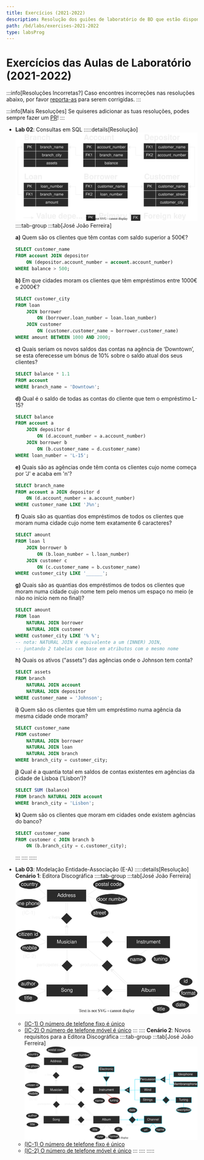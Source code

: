 ```yaml
---
title: Exercícios (2021-2022)
description: Resolução dos guiões de laboratório de BD que estão disponíveis na página da UC (de 2021-2022).
path: /bd/labs/exercises-2021-2022
type: labsProg
---
```


# Exercícios das Aulas de Laboratório (2021-2022)

:::info[Resoluções Incorretas?]
Caso encontres incorreções nas resoluções abaixo, por favor
[reporta-as](https://github.com/leic-pt/resumos-leic/issues/new/choose)
para serem corrigidas.
:::

:::info[Mais Resoluções]
Se quiseres adicionar as tuas resoluções, podes sempre fazer um [PR](https://github.com/leic-pt/resumos-leic)!
:::

[//]: # (Todos os seguintes diagramas estão disponíveis e podem ser editados em: http://cutt.ly/bd_labs_diagrams)

- **Lab 02**: Consultas em SQL
  :::::details[Resolução]
  ![Resumo do bank.sql](../assets/2021-2022/lab02-layout.svg)
  ::::tab-group
  :::tab[José João Ferreira]

  **a)** Quem são os clientes que têm contas com saldo superior a 500€?

  ```sql
  SELECT customer_name
  FROM account JOIN depositor
	  ON (depositor.account_number = account.account_number)
  WHERE balance > 500;
  ```

  **b)** Em que cidades moram os clientes que têm empréstimos entre 1000€ e 2000€?

  ```sql
  SELECT customer_city
  FROM loan
	  JOIN borrower
		  ON (borrower.loan_number = loan.loan_number)
	  JOIN customer
		  ON (customer.customer_name = borrower.customer_name)
  WHERE amount BETWEEN 1000 AND 2000;
  ```

  **c)** Quais seriam os novos saldos das contas na agência de ‘Downtown’, se esta oferecesse um bónus de 10% sobre o saldo atual dos seus clientes?

  ```sql
  SELECT balance * 1.1
  FROM account
  WHERE branch_name = 'Downtown';
  ```

  **d)** Qual é o saldo de todas as contas do cliente que tem o empréstimo L-15?

  ```sql
  SELECT balance
  FROM account a
	  JOIN depositor d
		  ON (d.account_number = a.account_number)
	  JOIN borrower b
		  ON (b.customer_name = d.customer_name)
  WHERE loan_number = 'L-15';
  ```

  **e)** Quais são as agências onde têm conta os clientes cujo nome começa por 'J' e acaba em 'n'?

  ```sql
  SELECT branch_name
  FROM account a JOIN depositor d
	  ON (d.account_number = a.account_number)
  WHERE customer_name LIKE 'J%n';
  ```

  **f)** Quais são as quantias dos empréstimos de todos os clientes que moram numa cidade cujo nome tem exatamente 6 caracteres?
  
  ```sql
  SELECT amount
  FROM loan l
	  JOIN borrower b
		  ON (b.loan_number = l.loan_number)
	  JOIN customer c
		  ON (c.customer_name = b.customer_name)
  WHERE customer_city LIKE '______';
  ```

  **g)** Quais são as quantias dos empréstimos de todos os clientes que moram numa cidade cujo nome tem pelo menos um espaço no meio (e não no início nem no final)?
  
  ```sql
  SELECT amount
  FROM loan
	  NATURAL JOIN borrower
	  NATURAL JOIN customer
  WHERE customer_city LIKE '% %';
  -- nota: NATURAL JOIN é equivalente a um (INNER) JOIN,
  -- juntando 2 tabelas com base em atributos com o mesmo nome
  ```

  **h)** Quais os ativos ("assets") das agências onde o Johnson tem conta?
  
  ```sql
  SELECT assets
  FROM branch
	  NATURAL JOIN account
	  NATURAL JOIN depositor
  WHERE customer_name = 'Johnson';
  ```

  **i)** Quem são os clientes que têm um empréstimo numa agência da mesma cidade onde moram?
  
  ```sql
  SELECT customer_name
  FROM customer
	  NATURAL JOIN borrower
	  NATURAL JOIN loan
	  NATURAL JOIN branch
  WHERE branch_city = customer_city;
  ```

  **j)** Qual é a quantia total em saldos de contas existentes em agências da cidade de Lisboa ('Lisbon')?
  
  ```sql
  SELECT SUM (balance)
  FROM branch NATURAL JOIN account
  WHERE branch_city = 'Lisbon';
  ```

  **k)** Quem são os clientes que moram em cidades onde existem agências do banco?
  
  ```sql
  SELECT customer_name
  FROM customer c JOIN branch b
	  ON (b.branch_city = c.customer_city);
  ```
  :::
  ::::
  :::::

- **Lab 03**: Modelação Entidade-Associação (E-A)
  :::::details[Resolução]
  **Cenário 1**: Editora Discográfica
  ::::tab-group
  :::tab[José João Ferreira]
  ![Editora Discográfica](../assets/2021-2022/lab03-01-jota.svg)
  - [(IC-1) O número de telefone fixo é único](color:yellow)
  - [(IC-2) O número de telefone móvel é único](color:yellow)
  :::
  ::::
  **Cenário 2**: Novos requisitos para a Editora Discográfica
  ::::tab-group
  :::tab[José João Ferreira]
  ![Editora Discográfica (com novos requisitos)](../assets/2021-2022/lab03-02-jota.svg)
  - [(IC-1) O número de telefone fixo é único](color:yellow)
  - [(IC-2) O número de telefone móvel é único](color:yellow)
  :::
  ::::
  :::::